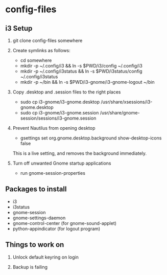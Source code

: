 config-files
============


i3 Setup
--------

1. git clone config-files somewhere

2. Create symlinks as follows:

   * cd somewhere
   * mkdir -p ~/.config/i3 && ln -s $PWD/i3/config ~/.config/i3
   * mkdir -p ~/.config/i3status && ln -s $PWD/i3status/config ~/.config/i3status
   * mkdir -p ~/bin && ln -s $PWD/i3-gnome/i3-gnome-logout ~/bin

3. Copy .desktop and .session files to the right places

   * sudo cp i3-gnome/i3-gnome.desktop /usr/share/xsessions/i3-gnome.desktop
   * sudo cp i3-gnome/i3-gnome.session /usr/share/gnome-session/sessions/i3-gnome.session
   
4. Prevent Nautilus from opening desktop
   
   * gsettings set org.gnome.desktop.background show-desktop-icons false
   
   This is a live setting, and removes the background immediately.

5. Turn off unwanted Gnome startup applications
   
   * run gnome-session-properties


Packages to install
-------------------
   * i3
   * i3status
   * gnome-session
   * gnome-settings-daemon
   * gnome-control-center   (for gnome-sound-applet)
   * python-appindicator    (for logout program)
      
Things to work on
-----------------

1. Unlock default keyring on login

2. Backup is failing

